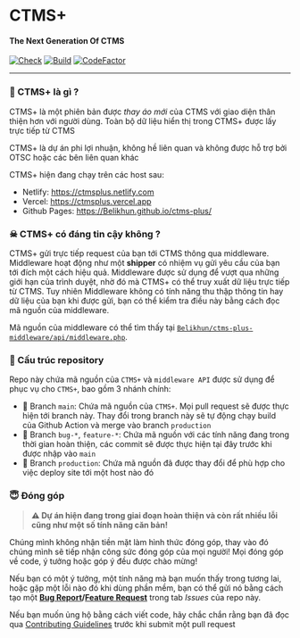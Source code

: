 # CTMS+
#### The Next Generation Of CTMS

[![Check](https://img.shields.io/github/checks-status/Belikhun/ctms-plus/main?style=for-the-badge)](https://github.com/Belikhun/ctms-plus/actions/workflows/main.yml)
[![Build](https://img.shields.io/github/workflow/status/Belikhun/ctms-plus/Build?style=for-the-badge)](https://github.com/Belikhun/ctms-plus/actions/workflows/main.yml)
[![CodeFactor](https://www.codefactor.io/repository/github/Belikhun/ctms-plus/badge?style=for-the-badge)](https://www.codefactor.io/repository/github/Belikhun/ctms-plus)

---

### 🤔 CTMS+ là gì ?

CTMS+ là một phiên bản được *thay áo mới* của CTMS với giao diện thân thiện hơn với người dùng. Toàn bộ dữ liệu hiển thị trong CTMS+ được lấy trực tiếp từ CTMS

CTMS+ là dự án phi lợi nhuận, không hề liên quan và không được hỗ trợ bởi OTSC hoặc các bên liên quan khác

CTMS+ hiện đang chạy trên các host sau:
 * Netlify: https://ctmsplus.netlify.com
 * Vercel: https://ctmsplus.vercel.app
 * Github Pages: https://Belikhun.github.io/ctms-plus/

### ☠ CTMS+ có đáng tin cậy không ?

CTMS+ gửi trực tiếp request của bạn tới CTMS thông qua middleware. Middleware hoạt động như một **shipper** có nhiệm vụ gửi yêu cầu của bạn tới đích một cách hiệu quả. Middleware được sử dụng để vượt qua những giới hạn của trình duyệt, nhờ đó mà CTMS+ có thể truy xuất dữ liệu trực tiếp từ CTMS. Tuy nhiên Middleware không có tính năng thu thập thông tin hay dữ liệu của bạn khi được gửi, bạn có thể kiểm tra điều này bằng cách đọc mã nguồn của middleware.

Mã nguồn của middleware có thể tìm thấy tại [`Belikhun/ctms-plus-middleware/api/middleware.php`](https://github.com/Belikhun/ctms-plus-middleware).

### 🧩 Cấu trúc repository

Repo này chứa mã nguồn của `CTMS+` và `middleware API` được sử dụng để phục vụ cho `CTMS+`, bao gồm 3 nhánh chính:

 + 🌿 Branch `main`: Chứa mã nguồn của `CTMS+`. Mọi pull request sẽ được thực hiện tới branch này. Thay đổi trong branch này sẽ tự động chạy build của Github Action và merge vào branch `production`
 + 🌿 Branch `bug-*`, `feature-*`: Chứa mã nguồn với các tính năng đang trong thời gian hoàn thiện, các commit sẽ được thực hiện tại đây trước khi được nhập vào `main`
 + 🔮 Branch `production`: Chứa mã nguồn đã được thay đổi để phù hợp cho việc deploy site tới một host nào đó

### 😇 Đóng góp

> **⚠ Dự án hiện đang trong giai đoạn hoàn thiện và còn rất nhiều lỗi cũng như một số tính năng căn bản!**

Chúng mình không nhận tiền mặt làm hình thức đóng góp, thay vào đó chúng mình sẽ tiếp nhận công sức đóng góp của mọi người! Mọi đóng góp về code, ý tưởng hoặc góp ý đều được chào mừng!

Nếu bạn có một ý tưởng, một tính năng mà bạn muốn thấy trong tương lai, hoặc gặp một lỗi nào đó khi dùng phần mềm, bạn có thể gửi nó bằng cách tạo một **[Bug Report](https://github.com/Belikhun/ctms-plus/issues/new?labels=bug%2C+help+wanted&template=bug_report.md)/[Feature Request](https://github.com/Belikhun/ctms-plus/issues/new?labels=enhancement&template=feature_request.md)** trong tab *Issues* của repo này.

Nếu bạn muốn ủng hộ bằng cách viết code, hãy chắc chắn rằng bạn đã đọc qua [Contributing Guidelines](CONTRIBUTING.md) trước khi submit một pull request